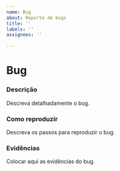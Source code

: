 ```yaml
---
name: Bug
about: Reporte de bugs
title: ''
labels: ''
assignees: ''

---
```


# Bug

### Descrição
Descreva detalhadamente o bug.

### Como reproduzir
Descreva os passos para reproduzir o bug.

### Evidências
Colocar aqui as evidências do bug.

